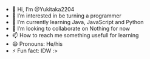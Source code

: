 - 👋 Hi, I’m @Yukitaka2204
- 👀 I’m interested in be turning a programmer
- 🌱 I’m currently learning Java, JavaScript and Python
- 💞️ I’m looking to collaborate on Nothing for now
- 📫 How to reach me something usefull for learning
- 😄 Pronouns: He/his
- ⚡ Fun fact: IDW :>

<!---
Yukitaka2204/Yukitaka2204 is a ✨ special ✨ repository because its `README.md` (this file) appears on your GitHub profile.
You can click the Preview link to take a look at your changes.
--->
